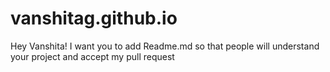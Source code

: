 # vanshitag.github.io
Hey Vanshita!
I want you to add Readme.md so that people will understand your project and accept my pull request
